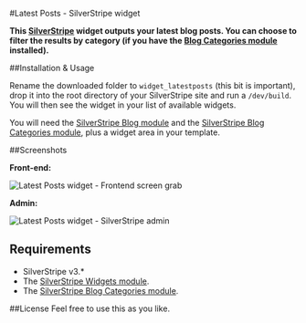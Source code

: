 #Latest Posts - SilverStripe widget

**This [SilverStripe](http://www.silverstripe.org/) widget outputs your latest blog posts. You can choose to filter the results by category (if you have the [Blog Categories module](https://github.com/IOTI/silverstripe-blogcategories) installed).**

##Installation & Usage

Rename the downloaded folder to `widget_latestposts` (this bit is important), drop it into the root directory of your SilverStripe site and run a `/dev/build`. You will then see the widget in your list of available widgets.

You will need the [SilverStripe Blog module](https://github.com/silverstripe/silverstripe-blog) and the [SilverStripe Blog Categories module](https://github.com/IOTI/silverstripe-blogcategories), plus a widget area in your template.

##Screenshots

**Front-end:**

![Latest Posts widget - Frontend screen grab](https://dl.dropbox.com/u/35123605/GitHub/latestposts-frontend.png)

**Admin:**

![Latest Posts widget - SilverStripe admin](https://dl.dropbox.com/u/35123605/GitHub/latestposts-admin.png)

## Requirements

* SilverStripe v3.*
* The [SilverStripe Widgets module](https://github.com/silverstripe/silverstripe-widgets).
* The [SilverStripe Blog Categories module](https://github.com/IOTI/silverstripe-blogcategories).

##License
Feel free to use this as you like.
